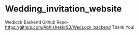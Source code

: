 # Wedding_invitation_website
Wedlock Backend Github Repo- https://github.com/Abhishekkr93/WedLock_backend
Thank You!
